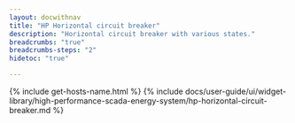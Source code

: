 ```yaml
---
layout: docwithnav
title: "HP Horizontal circuit breaker"
description: "Horizontal circuit breaker with various states."
breadcrumbs: "true"
breadcrumbs-steps: "2"
hidetoc: "true"

---
```

{% include get-hosts-name.html %}
{% include docs/user-guide/ui/widget-library/high-performance-scada-energy-system/hp-horizontal-circuit-breaker.md %}
